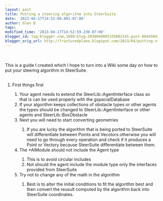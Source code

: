 ```yaml
---
layout: post
title: Putting a steering algorithm into SteerSuite
date: '2013-04-17T14:52:00.001-07:00'
author: Glen B
tags: 
modified_time: '2013-04-17T14:52:59.230-07:00'
blogger_id: tag:blogger.com,1999:blog-2030049895335802245.post-8644504171274397206
blogger_orig_url: http://fracturedplane.blogspot.com/2013/04/putting-steering-algorithm-into.html
---
```


<br /><br />This is a guide I created which I hope to turn into a Wiki some day on how to put your steering algorithm in SteerSuite.<br /><br /><ol><li>First things first</li><ol><li>Your agent needs to extend the SteerLib::AgentInterface class so that is can be used properly with the gspacialDatabase</li><li>If your algorithm keeps collections of obstacle types or other agents the types should be changed to SteerLib::AgentInterface or other agents and SteerLib::BoxObstacle</li><li>Next you will need to start converting geometries</li><ol><li>If you are lucky the algorithm that is being ported to SteerSuite will differentiate between Points and Vecotors otherwise you will need to go through every operation and check if it produces a Point or Vectory because SteerSuite differentiate between them.</li></ol><li>The *AIModule should not include the Agent type</li><ol><li>This is to avoid circular includes</li><li>Not should the agent include the module type only the interfaces provided from SteerSuite</li></ol><li>Try not to change any of the math in the algorithm</li><ol><li>Best is to alter the initial conditions to fit the algorithm best and then convert the reusult computed by the algorithm back into SteerSuite coordinates. </li></ol></ol></ol>